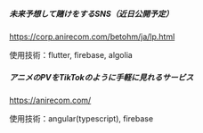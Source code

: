 ##### 未来予想して賭けをするSNS（近日公開予定）
https://corp.anirecom.com/betohm/ja/lp.html

使用技術：flutter, firebase, algolia

##### アニメのPVをTikTokのように手軽に見れるサービス
https://anirecom.com/

使用技術：angular(typescript), firebase
